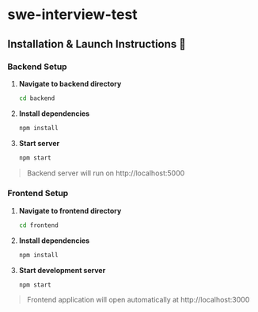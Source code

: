 # swe-interview-test

## Installation & Launch Instructions 🚀

### Backend Setup

1. **Navigate to backend directory**
   ```bash
   cd backend
   ```

2. **Install dependencies**
   ```bash
   npm install
   ```

4. **Start server**
   ```bash
   npm start
   ```

> Backend server will run on http://localhost:5000

### Frontend Setup

1. **Navigate to frontend directory**
   ```bash
   cd frontend
   ```

2. **Install dependencies**
   ```bash
   npm install
   ```

3. **Start development server**
   ```bash
   npm start
   ```

> Frontend application will open automatically at http://localhost:3000